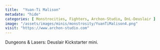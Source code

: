 ```yaml
---
title:  "Yuan-Ti Malison"
metadate: "hide"
categories: [ Monstrocities, Fighters, Archon-Studio, DnL-Deuslair ]
image: "/assets/images/minis/monstrosity/YuanTiMalison4.png"
visit: "https://www.archon-studio.com"
---
```

Dungeons & Lasers: Deuslair Kickstarter mini.